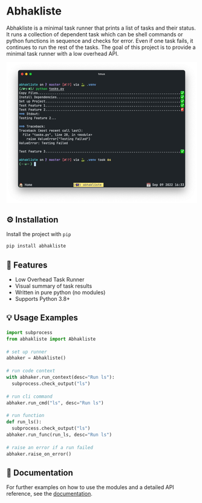 # Abhakliste

Abhakliste is a minimal task runner that prints a list of tasks and their status.
It runs a collection of dependent task which can be shell commands or python functions in sequence
and checks for error. Even if one task fails, it continues to run the rest of the tasks.
The goal of this project is to provide a minimal task runner with a low overhead API.

![Screenshot](./docs/assets/screenshot.png)

## ⚙️ Installation

Install the project with `pip`

```bash
pip install abhakliste
```

## 🎨 Features

- Low Overhead Task Runner
- Visual summary of task results
- Written in pure python (no modules)
- Supports Python 3.8+

## 💡 Usage Examples

```python
import subprocess
from abhakliste import Abhakliste

# set up runner
abhaker = Abhakliste()

# run code context
with abhaker.run_context(desc="Run ls"):
  subprocess.check_output("ls")

# run cli command
abhaker.run_cmd("ls", desc="Run ls")

# run function
def run_ls():
  subprocess.check_output("ls")
abhaker.run_func(run_ls, desc="Run ls")

# raise an error if a run failed
abhaker.raise_on_error()
```

## 📜 Documentation

For further examples on how to use the modules and a detailed API reference, see the [documentation](https://anh0ang.github.io/abhakliste/).
